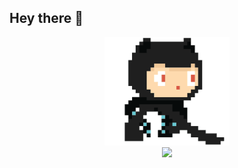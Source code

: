 
## Hey there :wave: 
<p align="center">
  <img src="https://github.com/0dayNinja/0dayNinja/blob/main/github.gif" width=200>
    <br>
  <img src="https://github-readme-stats.vercel.app/api/top-langs/?username=xmahbub&&theme=dark&layout=compact">
  <br>

</p>
